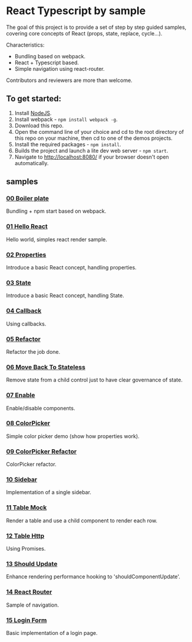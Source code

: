 # React Typescript by sample

The goal of this project is to provide a set of step by step guided samples, covering
core concepts of React (props, state, replace, cycle...).

Characteristics:

+ Bundling based on webpack.
+ React + Typescript based.
+ Simple navigation using react-router.

Contributors and reviewers are more than welcome.

## To get started:  
1. Install [NodeJS](http://www.nodejs.org).
2. Install webpack - `npm install webpack -g`.
4. Download this repo.
5. Open the command line of your choice and cd to the root directory of this repo on your machine,
then cd to one of the demos projects.
6. Install the required packages - `npm install`.
7. Builds the project and launch a lite dev web server - `npm start`.
8. Navigate to [http://localhost:8080/](http://localhost:8080/) if your browser doesn't open automatically.

## samples

### [00 Boiler plate](https://github.com/Lemoncode/react-by-sample/tree/master/00%20Boilerplate)

Bundling + npm start based on webpack.

### [01 Hello React](https://github.com/Lemoncode/react-by-sample/tree/master/01%20HelloReact)

Hello world, simples react render sample.

### [02 Properties](https://github.com/Lemoncode/react-by-sample/tree/master/02%20Properties)

Introduce a basic React concept, handling properties.

### [03 State](https://github.com/Lemoncode/react-by-sample/tree/master/03%20State)

Introduce a basic React concept, handling State.

### [04 Callback](https://github.com/Lemoncode/react-by-sample/tree/master/04%20Callback)

Using callbacks.

### [05 Refactor](https://github.com/Lemoncode/react-by-sample/tree/master/05%20Refactor)

Refactor the job done.

### [06 Move Back To Stateless](https://github.com/Lemoncode/react-by-sample/tree/master/06%20MoveBackToStateless)

Remove state from a child control just to have clear governance of state.

### [07 Enable](https://github.com/Lemoncode/react-by-sample/tree/master/07%20Enable)

Enable/disable components.

### [08 ColorPicker](https://github.com/Lemoncode/react-by-sample/tree/master/08%20Colorpicker)

Simple color picker demo (show how properties work).

### [09 ColorPicker Refactor](https://github.com/Lemoncode/react-by-sample/tree/master/09%20ColorpRefactor)

ColorPicker refactor.

### [10 Sidebar](https://github.com/Lemoncode/react-by-sample/tree/master/10%20Sidebar)

Implementation of a single sidebar.

### [11 Table Mock](https://github.com/Lemoncode/react-by-sample/tree/master/11%20TableMock)

Render a table and use a child component to render each row.

### [12 Table Http](https://github.com/Lemoncode/react-by-sample/tree/master/12%20TableHttp)

Using Promises.

### [13 Should Update](https://github.com/Lemoncode/react-by-sample/tree/master/13%20ShouldUpdate)

Enhance rendering performance hooking to 'shouldComponentUpdate'.

### [14 React Router](https://github.com/Lemoncode/react-by-sample/tree/master/14%20ReactRouter)

Sample of navigation.

### [15 Login Form](https://github.com/Lemoncode/react-by-sample/tree/master/15%20LoginForm)

Basic implementation of a login page.
